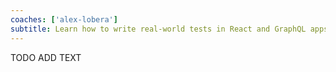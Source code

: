 ```yaml
---
coaches: ['alex-lobera']
subtitle: Learn how to write real-world tests in React and GraphQL apps in this 1-day workshop in Barcelona
---
```


TODO ADD TEXT
